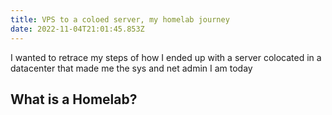 ```yaml
---
title: VPS to a coloed server, my homelab journey
date: 2022-11-04T21:01:45.853Z
---
```

I wanted to retrace my steps of how I ended up with a server colocated in a datacenter that made me the sys and net admin I am today

## What is a Homelab?